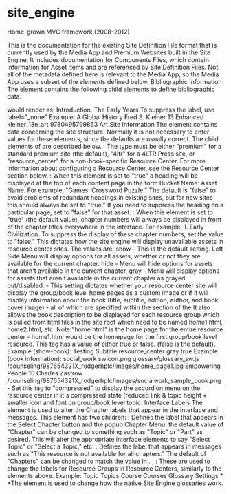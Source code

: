 # site_engine

Home-grown MVC framework (2008-2012) 

This is the documentation for the existing Site Definition File format that is currently used by the Media App and Premium Websites built in the Site Engine. It includes documentation for Components Files, which contain information for Asset Items and are referenced by Site Definition Files. Not all of the metadata defined here is relevant to the Media App, so the Media App uses a subset of the elements defined below.
Bibliographic Information
The <book> element contains the following child elements to define bibliographic data:
<title> : the title of the book, not including the subtitle.
<subtitle> : The subtitle of the book.
<author> : The full name(s) of the book's author or authors. Multiple names should be separated by commas.
<edition-number> : The number of the edition, as a numeral (not spelled out). For example: 8.
<edition-type> : Any term describing the type of edition. Some examples are Enhanced, Brief, Concise, Texas.
<book-id> : An abbreviated name for the book in this format : <author last name><edition number>e<abbreviated title> (For example: kleiner_13e_art) [Not yet implemented]
<isbn-core> : The 13-digit core text ISBN of the book. This is different from the SSO ISBN. This is used to create the Buy Online link to the product information page in Cengage Brain.
<discipline> : The discipline of the book, such as Art or History.
<start-chapter-number> : This can be any number, for examle 0 (for an intro) or say 17 (for a site that starts with chapters from volume 2) and determines what the starting number will be for chapter numbering. The numbers in filenames and URL patterns must correspond to these numbers. Set this value to 0 if the first chapter is an introduction and the second chapter should be called Chapter 1. Then use label="Introduction" to specify the chapter label for the first chapter (see below). If no label attribute is supplied for a chapter title, the label will be the chapter number.
<chapter-titles> : The titles of the book's chapters. Each must be enclosed in a seperate<title> tag. [The following feature is not yet implemented:] If the label for the chapter should be something other than the chapter number, add a label attribute to the title tag. For example,
<title label="Introduction">The Early Years</title>
would render as:
Introduction. The Early Years
To suppress the label, use label="_none"
Example:
 <book>
  <title>Art Through the Ages</title>
  <subtitle>A Global History</subtitle>
  <author>Fred S. Kleiner</author>
  <edition-number>13</edition-number>
  <edition-type>Enhanced</edition-type>
  <book-id>kleiner_13e_art</book-id>
  <isbn-core>9780495799863</isbn-core>
  <discipline>Art</discipline>
  <chapter-titles>
   <title>Art before History</title>
   <title>The Ancient Near East</title>
   <title>Egypt under the Pharaoh</title>
   <title>The Prehistoric Aegean</title>
   <title>Ancient Greece</title>
  </chapter-titles>
 </book>
Site Information
The <site> element contains data concerning the site structure. Normally it is not necessary to enter values for these elements, since the defaults are usually correct. The child elements of <site> are described below.
<type> : The type must be either "premium" for a standard premium site (the default), "4ltr" for a 4LTR Press site, or "resource_center" for a non-book-specific Resource Center. For more information about configuring a Resource Center, see the Resource Center section below.
<show-heading> : When this element is set to "true" a heading will be displayed at the top of each content page in the form Bucket Name: Asset Name. For example, "Games: Crossword Puzzle." The default is "false" to avoid problems of redundant headings in existing sites, but for new sites this should always be set to "true." If you need to suppress the heading on a particular page, set <show-heading> to "false" for that asset.
<show-chapter-numbers> : When this element is set to "true" (the default value), chapter numbers will always be displayed in front of the chapter titles everywhere in the interface. For example, 1. Early Civilization. To suppress the display of these chapter numbers, set the value to "false."
<unavailable-menu-options> This dictates how the site engine will display unavailable assets in resource center sites. The values are:
show - This is the default setting. Left Side Menu will display options for all assets, whether or not they are available for the current chapter.
hide - Menu will hide options for assets that aren't available in the current chapter.
gray - Menu will display options for assets that aren't available in the current chapter as grayed out/disabled.
<show-book> - This setting dictates whether your resource center site will display the group/book level home pages as a custom image or if it will display information about the book (title, subtitle, edition, author, and book cover image) - all of which are specified within the <book> section of the <resource-group> It also allows the book description to be displayed for each resource group which is pulled from html files in the site root which need to be named home1.html, home2.html, etc. Note:"home.html" is the home page for the entire resource center - home1.html would be the homepage for the first group/book level resource. This tag has a value of either true or false. (false is the default).
Example (show-book):
<?xml version="1.0" encoding="utf-8"?>
<clse version="1.0">
<resource-center>
    <title>Helping Professions Learning Center</title>
</resource-center>
<site>
<title>Resource Center</title>
    <subtitle>Testing Subtitle</subtitle>
    <type>resource_center</type>
    <unavailable-menu-options>gray</unavailable-menu-options>
    <show-book>true</show-book>
Example (book information):
<resource-group>
    <name>social_work</name>
    <icon>swicon.png</icon>
    <substitutions>
    <site>
        <site-dirs>
            <glossary-audio></glossary-audio>
        </site-dirs>
        <site-files>
            <glossary-content>glossary/glossary_sw.js</glossary-content>
            <home-page-image>/counseling/987654321X_rodgerhplc/images/home_page1.jpg</home-page-image>
        </site-files>
    </site>
    <interface>
        <nav-bar></nav-bar>
            <side-menu>
                <item display="false"/>
                <item display="false"/>
                <item display="false"/>
            </side-menu>
        </interface>
    <book>
        <title>Introduction to Social Work and Social Welfare</title>
        <subtitle>Empowering People</subtitle>
        <edition-number>10</edition-number>
        <author>Charles Zastrow</author>
        <bookcover-image>/counseling/987654321X_rodgerhplc/images/socialwork_sample_book.png</bookcover-image>
<menu-style> - Set this tag to "compressed" to display the accordion menu on the resource center in it's compressed state (reduced link & topic height + smaller icon and font on group/book level topic.
Interface Labels
The <labels> element is used to alter the Chapter labels that appear in the interface and messages. This element has two children:
<chapter-singular> : Defines the label that appears in the Select Chapter button and the popup Chapter Menu. the default value of "Chapter" can be changed to something such as "Topic" or "Part" as desired. This will alter the appropriate interface elements to say "Select Topic" or "Select a Topic," etc.
<chapter-plural> : Defines the label that appears in messages such as "This resource is not available for all chapters." The default of "Chapters" can be changed to match the value in <chapter-singular>.
<resource-group-singular>, <resource-group-singular> : These are used to change the labels for Resource Groups in Resource Centers, similarly to the elements above.
Example:
<labels>
   <chapter-singular>Topic</chapter-singular>
   <chapter-plural>Topics</chapter-plural>
   <resource-group-singular>Course</resource-group-singular>
   <resource-group-plural>Courses</resource-group-plural>
</labels>
Glossary Settings
* *The <glossary> element is used to change how the native Site Engine glossaries work.
<audio>: Set to "true" if the glossary has audio.
<chapter-titles>: Set to "true" if you the parenthetical chapter references in the book level glossary to pull from the chapter titles names instead of being auto numbered.
For example:
<glossary>
   <chapterTitles>true</chapterTitles>
</glossary>
Demo Chapters
<demo-chapters> : If the site is demo site that doesn't offer content for all chapters, the chapters that have content should be listed in <chapter-number> tags. For example:
<demo-chapters>
   <chapter-number>1</chapter-number>
   <chapter-number>2</chapter-number>
</demo-chapters>
Site Engine Directories
The <engine-dirs> element defines the directory names for files needed by the Site Engine. It contains the following child elements:
<templates> : The location of the site shell template. The default is /site_engine/templates/
<js>: The location of the supporting JavaScript files. The default is /site_engine/js/
Site Directories
The <site-dirs> element defines the names for directories used by site. It contains the following child elements:
<content> : This defines the site root where content is located. It is useful when all content should be loaded from a different site. The default is "." which indicates the site root. [Not yet implemented]
<protected> : This specifies the directory that holds protected content, relative to the site root. The default is "/student."
<unprotected> : This specifies the directory that holds unprotected content, relative to the site root. The default is "/assets." Changing this to "." will indicate the site root.
<glossary-audio> : This specifies where audio files are located if there is an audio glossary.
Site Files
The <site-files> element defines the names for files used by site. It contains the following child elements:
<glossary-content> : This specifies the relative path of the glossary content file. The default is "glossary/glossary_content.js." You should not change this unless you are loading glossary content from another site.
<stylesheet> : If you need to use a custom stylesheet in the site, enter the URL of the stylesheet relative to the site root. For example, "styles.css" (the recommended name) or "css/styles.css." These styles will override any built-in styles of the same name.
<stylesheet4ltr>: Same as above, for 4LTR sites. Default is "site.css"
<home-page-image>: Sets the image for the site or resource group home page. Default is "[%siteDirs.images%]/home_page.jpg"
<home-page-base-filename>: Sets the basename of the home's HTML file. Default is "home"
<glossary-content>: Sets the location for the glossary content file for a site or resource group.
<survey> : This defines the URL for the Tell us what you think! link at the top of the screen. By default the link goes to a generic survey at http://cengage.qualtrics.com/SE?SID=SV_0GwLkyEppF8MqI4&SVID=Prod. If you have a custom survey specifically tailored to your site, enter its URL here.
Other children, which would rarely would used are:
<authentication>: "[%siteDirs.protected%]/index.html"
<ssoUrls>: "[%siteDirs.protected%]/sso_urls.jsp"
<ebookUrl>: ""
<ebookDomain>: ""
<instructorSite>: ""
<buyOnline>: "http://www.cengagebrain.com/tl1/en/US/storefront/ichapters?cmd=catProductDetail&ISBN="
Interface Information
The <interface> element contains two child elements: <nav-bar> and <side-menu>.
Nav Bar
The <nav-bar> element determines what appears in the Nav Bar (the row links at the top of the screen, which includes the predefined Home link).
Side Menu
The <side-menu> element determines the options that appear in the Side Menu.
Interface Items
Inpidual options are added to the Nav Bar or Side Menu as <item> elements. Items of the type "asset" will appear as indivdual menu options. Asset items can be enclosed by items of the type "bucket," which group asset items together under a single menu option. A bucket item element must enclose two or more asset items.
<item>
Important: The name attribute must match the name specified for the asset or bucket in its corresponding <bucket> or <asset> element (see below).
Example:
 <interface>
  <nav-bar>
   <item/>
   <item/>
  </nav-bar>
  <side-menu>
   
   <item>
    <item/>
    <item/>
   </item>
   
   <item/>
   
   <item>
    <item/>
    <item/>
   </item>
   
   <item/>
  </side-menu>
</interface>
Bucket Information
The <buckets> element defines bucket data. Each bucket is defined by a <bucket> child element containing the following children:
<name> : The name of the bucket. This is an abbreviation of the bucket title and should be all lowercase with no spaces or punctuation (underscores may be used). It is used internally and must match the bucket name specified in the corresponding <interface> element.
<title> : The title of the bucket as it will appear in the menu.
<blurb-short> : The description of the bucket that will appear when the user mouses over the menu option. If there is no short blurb the long blurb will be used.
<blurb-long> : The description that will appear on the site map page (which hasn't yet been implemented). If there is no long blurb, the short blurb will be used. [Not yet implemented]
<icon> : The filename of the icon that should appear on the menu beside the name of the bucket. Currently, all these reside in the main site_engine directory: site_engine/images/icons/
Example:
 <buckets>  
  <bucket>
   <name>games</name>
   <title>Games</title>
   <blurb-short>Challenge yourself with a collection of games.</blurb-short>
   <blurb-long/>
   <icon>games.gif</icon>
  </bucket>
  <bucket>
   <name>video</name>
   <title>Video</title>
   <blurb-short>Watch the video that accompanies your textbook and test your comprehension.</blurb-short>
   <blurb-long/>
   <icon>video.gif</icon>
  </bucket>
</buckets> 
Asset Information
The <assets> element defines data for all the site's assets. Each asset must also be defined in the <interface> node! (see <name> element below). Each asset is defined by an <asset> child element containing the following children:
<name> : The name of the asset. This is an abbreviation of the asset title and should be all lowercase with no spaces or punctuation (underscores may be used). It is used internally and must match the asset name specified in the corresponding <interface> element.
<title> : The title of the asset as it will appear in the menu or tab. A normalized version of the title will used to create Location IDs for linking to the asset.
<type> : The type of asset. These are the possible values:htmlAny page that should be loaded directly into the site's content area. Usually these will be HTML pages, but they can also be pages generated by the Companion Site database, such as Flashcards. Such content will be loaded into an iFrame if the asset has an <iframe-height> value, or if the file is cross-domain. Otherwise only the body content of the file will be loaded via AJAX into an auto-sized <div> element, and <head> content, including any linked CSS or JS, will be stripped out.audioMP3 audio files that should be loaded into the JW Player.videoFLV video files that should be loaded into the JW Player.glossaryUsed to bring up an Apollo-created glossary. Can be book level (all terms) or chapter level, depending on the <scope> element. (Most sites have a book level glossary in the nav-bar, and a chapter level one in the side-bar.) Looks for /glossary/ directory by default in the site root, with a "glossay_content.js" inside. If the glossary is an audio one, this node should be added to the <site> element:
<glossary>
  <audio>true</audio>
</glossary>
In addition, a <glossary-audio> node should be added to the <site-dirs> element, with the path to the glossary mp3 files. Such as: <glossary-audio>flashcards/media/</glossary-audio>
indexPuts asset content into tabs, in that it treats the page given in the <url> as an index, in which all links in the page are opened in a second tab. Tab labels are taken from the <menu-tab-label> and <content-tab-label> elements.templateSpecifies that a predefined template will be used to create the page content. Variables within the template will be replaced to create the correct URLs and (if applicable) component titles. The name of the template must be specified in the <template> element (see below). Templates should always be used for an asset if one is available.<template> : The name of the template to be used if the asset type is "template." Templates should be used to create Launch Pages for the following assets that will open in a new window. If the text that is used for the link on a Launch Page is alterable, the new text is specified by <link-title> (see below). For a list of all available templates and more details about using them, see "Templated Assets with Launch Pages" in the discussion of Asset Types.
<link-title> : This specifies the text that be used for the link on any of the Launch Page Templates above.
<scope> : "book" for a "Course Resource" or "chapter" for resources that are different for each chapter. If the scope is "book" the 'Select chapters" and "Browse" functionalities will be unavailable.
<show-heading> : When set to "true" a heading will be displayed at the top of the asset's content page in the form Bucket Name: Asset Name. For example, "Games: Crossword Puzzle." Normally this property will be set to "true" in the <site> element, which will cause headings to display for all asset pages. If you need to suppress the heading for a particular asset, set <show-heading> to "false" for the asset.
<blurb> : This is the short description that will appear in the rollover when the asset title is hovered over in the side menu.
<protected> : "true" or "false" value determines if a SSO login-in is needed to view the asset. If "true" the Site Engine will look for the asset in the protected directory ("student" by default); otherwise, the unprotected directory will be used ("assets" by default). In either case the default directories can be overridden on a per asset basis by giving an absolute URL instead of a relative one. The protected and unprotected directories can also be changed in the <site-dirs> element.
<standalone-protected> : [This feature is deprecated. The <courseware> option should be used instead.] Set to "false" if the asset should be protected on the site but must be accessible in unprotected form when linked to as a standalone page from a course. When this is set to "false," asset files must be stored in an unprotected folder (/assets) and should not be placed in the protected folder (/student). The Site Engine will block access if the user is not logged in. Default is "true."
<courseware> : Set to "true" if the site has a /courseware directory that will be used for accessing protected content from a course or WebTutor. This will cause standalone Site Engine pages (loaded by URLs without the :shell parameter) to access protected content through the unprotected /courseware directory, while content within the site shell is still accessed through the protected /student folder. See Accessing Protected Content from Courses. Defaults to "false."
<url> : The absolute or relative path to the asset. If the URL is not preceded by a slash, it will be treated as relative to the site's "protected" or "unprotected" directory, depending on the value of <protected>. If the URL has a consistent pattern, and some part of it changes per chapter, then the Site Engine can use the following variables to replace that part accordingly: [%chapterNumPadded%] (appends a zero before single digit chapter numbers) and [%chapterNum%] (returns the chapter number). If there is no pattern in the URLs, a components XML file should be made and referred to in a <sections-file> element.
For example: <url>[http://webquiz.ilrn.com/quiz-public?name=klgh13q/klgh13q_psl_chp[%chapterNumPadded%]]</url> would return URLS such as http://webquiz.ilrn.com/quiz-public?name=klgh13q/klgh13q_psl_chp01 or http://webquiz.ilrn.com/quiz-public?name=klgh13q/klgh13q_psl_chp17
<dir> : Specifies a parent directory that should be prepended before each URL entered in the <url> element of a components XML file.
<chapters-free> : Unprotected sample chapters for protected assets. Each chapter number must be enclosed in a <chapter-number> tag. Make sure files are placed in the right directories. Normally, free chapter content will go in /assets and protected chapter content will go in /student. For example:
<chapters-free>
   <chapter-number>1</chapter-number>
   <chapter-number>2</chapter-number>
</chapters-free>
<chapters-unavailable> : This tells the Engine know to display an "unavailable" message instead of a "coming soon" message for chapters that don't have this asset. Each chapter number must be enclosed in a <chapter-number> tag.
<iframe-height> : Entering a value in this field will force content to load into an iframe instead of a div. This is necessary if the page must retain header tags to load CSS or JavaScript. If the content is being loaded from a URL with the same domain as the Site Engine, you should enter the value "auto", which will cause the iframe height to be automatically adjusted to match the height of the content. Automatic iframe sizing will not work if content is loaded from a cross-domain URL; in these cases you should enter a numeral specifying the height of the iframe in pixels. If content is loaded from a cross-domain URL, it will be loaded into an iframe regardless of the value entered in <iframe-height>. In these cases, if the height of the content exceeds the default height of the page, you can specify an <iframe-height> suitable for the content.
<menu-tab-label>, <content-tab-label> : Used with <type> "index". The former specifies the label for the "menu" tab, and the latter specifies the label for the "content" tab where the content page appears. 
<icon> : The filename of the icon to be used for the menu option for the asset.
<link-style> : Specifies the style for popup windows. For assets that appear in the Top Nav Bar, this defines the style of the window in which the asset page opens. For assets that appear in the side menu, this forces every link on the asset page to open in a new window and defines the style of those popup windows. The value of <link-style> must be "popup" or "popup" followed by a substyle. Different substyles can be used in combination where appropriate. The available substyles are as follows:
showAll : Show all browser elements (menu, navigation buttons, etc.)
showNav : Show browser navigation buttons only
fixed : Window not scrollable or resizable
noScroll : Window not scrollable
noResize : Window not resizable
vpgEbook : The correct setting for opening a vpgEbook. No browser elements and dimensions of 945 by 720.
crossword : The correct setting for popup Crossword Puzzles. No browser elements and dimensions of 730 by 530.
A setting of <link-style>popup showNav noScroll</link-style> will open the window with only the browser navigation buttons displayed and scrollbars removed. It will use the default window dimensions of 800 by 560.
<window-width>, <window-height> : If a popup link-style is specified (see above), these elements will set the window width or height. These values will override any dimensions inherent in the style.
<player-width>, <player-height> : for <type> "video," or "audio," this sets the dimensions of the player.
<margin> : Overrides the default left and right margins for the content area. Set this to "0" to increase the available width if necessary for embedding a wide page.
<sections-file> : This element takes the filename of a components XML file. The file itself must be put in the site root and should be named in this manner:
onge_8e_interaction_video_sections.xml
This file allows you to assign multiple video or audio selections to a playlist on a single page, and also makes it possible to assign per chapter URLs to an asset that do not follow a particular pattern.
<link-title> : Specifes the text that is used for the link in a Launch Page template. See Asset Types for more details.
<link-bullet> : Specifies the bullet icon to be used for each link in a page based on the download template. Some possible values are pdf and zip. See Asset Types for the complete list of values.
Media Options (for Audio and Video)
The <media-options> element specifies values that will be used for video and audio asset types. This element contains the following children that must be contained within a <media-options> tag:
<video-width> : The default video size is 480 (width) by 360 (height). If a different width is required, set this to the the width of the video in pixels. The value must be a numeral. This has the same effect as <player-width>.
<video-height> : If the video height should be different than the default 360, set this to the height of the video. Unlike <player-height>, this determines the height of the video play area, not the height of the entire player. It should be used instead of <player-height> whenever possible.
<download-media> : The value is either "true" or "false" and determines whether a downloadable file is available for an audio or video asset.
<download-media-ext> : Specifies the extension for the files if <download-media> is true. The extension should be entered in lowercase without the dot. The default is "zip."
<download-media-label> : Specifies the text that will appear in parentheses after the download link if <download-media> is true. The defaults are "Zipped MP3" for Audio and "Zipped MP4" for Video.
<view-transcript> : The value is either "true" or "false" and determines whether an html transcript will be displayed for an audio asset.
<download-transcript> : The value is either "true" or "false" and specifies whether a downloadable transcript is available for an audio or video asset.
<download-transcript-ext> : Specifies the extension for the files if <download-transcript> is true. The extension should be entered in lowercase without the dot.
<streamer> : If a streaming server is being used for the media, specify the relevant URL. (This sets the streamer flashvar for the player.)
Example:
<media-options>
           <video-width>400</video-width>
           <video-height>300</video-height>
           <download-media>true</download-media>
           <download-media-ext>zip</download-media-ext> 
<view-transcript>true</view-transcript>
           <download-transcript>true</download-transcript>
           <download-transcript-ext>pdf</download-transcript-ext>
</media-options> 
Examples:
<asset>
  <name>images</name>
  <title>Bonus Images</title>
  <type>index</type>
  <scope>chapter</scope>
  <protected>true</protected>
  <blurb />
  <url>
  bonus/ch[%chapterNumPadded%]/[%chapterNumPadded%]_index.html</url>
  <chapters-free>
    <chapter-number>6</chapter-number>
    <chapter-number>7</chapter-number>
  </chapters-free>
  <chapters-unavailable>
    <chapter-number></chapter-number>
  </chapters-unavailable>
  <iframe-height>auto</iframe-height>
  <menu-tab-label>Menu</menu-tab-label>
  <content-tab-label>Image</content-tab-label>
  <icon>images.gif</icon>
  <link-style></link-style>
</asset>
<asset>
  <name>glossary</name>
  <title>Glossary</title>
  <type>glossary</type>
  <scope>book</scope>
  <protected>false</protected>
  <blurb />
  <url />
  <chapters-free>
    <chapter-number />
  </chapters-free>
  <chapters-unavailable>
    <chapter-number />
  </chapters-unavailable>
  <iframe-height />
  <icon />
  <link-style>popup vpg-ebook</link-style>
</asset>
<asset>
  <name>timeline</name>
  <title>Interactive Timeline</title>
  <type>html</type>
  <scope>chapter</scope>
  <blurb>Explore and Learn important dates with our Interactive
  Timelines</blurb>
  <protected>true</protected>
  <url>timeline/[%chapterNumPadded%]_index.html .html</url>
  <chapters-free>
    <chapter-number />
  </chapters-free>
  <chapters-unavailable>
    <chapter-number>4</chapter-number>
    <chapter-number>8</chapter-number>
    <chapter-number>17</chapter-number>
    <chapter-number>21</chapter-number>
    <chapter-number>22</chapter-number>
  </chapters-unavailable>
  <iframe-height>480</iframe-height>
  <icon>timeline.gif</icon>
  <link-style />
  <margin>0</margin>
</asset>
<asset>
  <name>intext_audio</name>
  <title>In-Text Audio</title>
  <type>audio</type>
  <scope>chapter</scope>
  <blurb>Audio files from each lesson of the textbook.</blurb>
  <protected>false</protected>
  <url></url>
  <dir>intext_audio/</dir>
  <chapters-free>
    <chapter-number />
  </chapters-free>
  <chapters-unavailable>
    <chapter-number />
  </chapters-unavailable>
  <iframe-height>300</iframe-height>
  <icon>audio.gif</icon>
  <link-style />
  <sections-file>onge_8e_intext_audio_sections.xml</sections-file>
</asset>
Resource Centers
A Resource Center is a Website that is not devoted to a single book. It can be discipline specific, containing assets that are not correlated to particular books, or it can aggregate the content for multiple books into a single site. The Resource Center site structure adds an additional element to the top of the structural heirarchy. The top-level unit is called a Resource Group and can constitute a book, a course topic (such as World History or US History), or some other pedagogical grouping. Each Resource Group has the structure of a self-contained Premium Site. It contains multiple "chapters," which in turn each contain multiple assets. The units within a Resource Group are referred to internally as "chapters," but in the interface they can be labeled "topics," "themes," or any other appropriate term.
To specify that a site is a Resource Center, you must set the value of <type> in the <site> element to "resource_center":
<type>resource_center</type>
Resource Center Element
To define a Resource Center, you must add a <resource-center> element to the top of the Site Definition File, preceding the <site> elment. This element must contain the following child element:
<title> : This specifies the title for the Resource Center.
Example:
<resource-center>
    <title>Helping Professions Learning Center</title>
</resource-center>
Resource Groups Element
A Resource Center must also contain a <resource-groups> element, which in turn contains a <resource-group> child for each Resource Group. Default values for the contents of all Resource Groups are specified outside of <resource-groups> in the <site>, <book>, <interface>, <buckets>, and <assets> elements. These default values are defined exactly the same way that values are defined for a standard Premium Site. The <resource-group> element specifies only values that are different from the default values. These group-specific values are stored in a <substitutions> element within <resource-group>.
Every asset and bucket that appears anywhere in the site must have a default entry specified in the top-level <assets> and <buckets> elements. Typically the values for an asset (title, protection, scope, etc.) will be the same for every Resource Group in which it appears, with the exception of <url> and <chapters-unavailable>. This scheme enables the recurring values for an asset to be stored in a single location where they can be easily modified in a single operation. The asset values that differ from one Resource Group to the next (such as <url>) must be stored in the <substitutions> element within each <resource-group> element.
The names of glossary content files should be specified in the <site> element within <substitutions> as follows:
  <site>
   <site-files>
    <glossary-content>glossary/glossary_sw.js</glossary-content>
   </site-files>
  </site>
Each <resource-group> element contains the following children:
<name> : The name of the Resource Group, used internally. (This is not displayed in the interface.)
<substitutions> : This element holds the values that replace the default values. The children of this element are the standard elements that define a Premium Site---<site>, <book>, <interface>, <buckets>, and <assets>-and their values are defined exactly the same way.
Example:
<resource-group>
 <name>social_work</name>
 <substitutions>
  <site>
   <site-files>
    <glossary-content>glossary/glossary_sw.js</glossary-content>
   </site-files>
  </site>
  <book>
   <title>Social Work</title>
   <chapter-titles>
    <title>Introduction to Social Work</title>
    <title>Values and Ethics</title>
    <title>Theories of Human Behavior</title>
    <title>Practice</title>
    <title>Multicultural Competency</title>
    <title>Research</title>
    <title>Social Welfare Policy</title>
    <title>Field Education</title>
    <title>Professional Development</title>
   </chapter-titles>
  </book>
  <interface>
   <side-menu>
    <item display="false"/>
    <item display="false"/>
    <item display="false"/>
   </side-menu>
  </interface>
  <assets>
   <asset>
    <name>section_intro</name>
    <url>social_work/intro/section[%chapterNumPadded%]_intro.html</url>
   </asset>
   <asset>
    <name>select_textbook</name>
    <url>social_work/select_textbook/section[%chapterNumPadded%]_select.html</url>
   </asset>
  </assets>
 </substitutions>
</resource-group>
Resource Center Menus
The option labels in the Left Side Accordion Menu are defined by values in the <book> element that appears in the <substitutions> element of each Resource Group. The <title> element defines the top-level menu option labels and the <chapter-titles> element defines the submenu options.
The Asset Menu is defined by the <interface> element. All the menu options that for assets that appear in any Resource Group must be defined in the top-level <interface> element. Any options that shouldn't appear in the menu for a particular Resource Group must be overridden by values in the <interface> element that resides within <substitutions>. To supress default menu options you set the display attribute to "false" in the following manner:
<side-menu>
      <item display="false"/>
      <item display="false"/>
      <item display="false"/>
</side-menu>
The following configuration will result in an Asset Menu for Resource Group 1 that contains objectives, flashcards, and videos, and an Asset Menu for Resource Group 2 that contains objectives, quiz, flashcards, and cases.
Entry in top-level <site> element:
<interface>
  <side-menu>
    <item display="false"/>
    <item display="false"/>
    <item display="false"/>
    <item display="false"/>
    <item display="false"/>
   </side-menu>
</interface>
Entry in <substitutions> for Resource Group 1:
<interface>
  <side-menu>
      <item display="false"/>
      <item display="false"/>
  </side-menu>
</interface>
Entry in <substitutions> for Resource Group 2:
<interface>
   <side-menu>
      <item display="false"/>
   </side-menu>
</interface>
Components Files
 A Components File is an XML file that defines multiple components within a chapter for an asset. Components will usually be individual pages or items in a media playlist. [All <section> and <sections> tags will eventually be deprecated and replaced with <component> and <components> tags.]
 
Building a Components File
 A components file consists of a <section> element for each component within a chapter. This contains the following children:
 <chapter> : This should be a numeral indicating the chapter of the component. If the asset is a book-level resource, the chapter element should be omitted or left blank, and all components will be placed on the same page.
 <url> : Specifies the url for the component.
 <title> : The title of the component to appear in a playlist or menu.
 Example:
 <sections>
  <section>
    <chapter>1</chapter>
    <url>onge_8e_interaction_intext_cd01-03-03.mp3</url>
    <title>Listen to Lesson 1</title>
  </section>
</sections>
 Make sure you escape all entites (or enclose them in CDATA tags) and that the XML validates. A DOCTYPE is not needed.
 When to Use Them
 This file allows you to assign multiple video or audio selections to a playlist on a single page, and also makes it possible to assign URLs to an asset per chapter that do not follow a particular pattern. Rather than using the <url> element for an asset, one uses the <sections-file> element to point to an xml file in the root of the site.
 Example:
 <asset>
   <name>intext_audio</name>
   <title>In-Text Audio</title>
   <type>audio</type>
   <scope>chapter</scope>
   <blurb>Audio files from each lesson of the textbook.</blurb>
   <protected>false</protected>
   <url></url>
   <dir>intext_audio/</dir>
   <chapters-free>
    <chapter-number/>
   </chapters-free>
   <chapters-unavailable>
    <chapter-number/>
   </chapters-unavailable>
   <iframe-height>300</iframe-height>
   <icon>audio.gif</icon>
   <link-style/>
   <sections-file>onge_8e_intext_audio_sections.xml</sections-file>
</asset>
 The value in the <dir> element in the asset definition (see above) will be prepended to all the URLs entered in the Components File. So, for example, you can use <dir> to specify the directory and enter only the filenames in the Components File.
 Loading media in a playlist
 Take, for example, this French asset page containing a playlist of two audio tracks (as referenced in the example above): http://college.cengage.com/site_engine/#0495897604/intext_audio/1:shell (there are two mp3s for every chapter)
 The Components File, for the first two chapters, looks like:
 <sections>
  <section>
    <chapter>1</chapter>
    <url>onge_8e_interaction_intext_cd01-02-02.mp3</url>
    <title>Chapitre 1: Vocabulaire actif</title>
  </section>
  <section>
    <chapter>1</chapter>
    <url>onge_8e_interaction_intext_cd01-03-03.mp3</url>
    <title>
      <![CDATA[Chapitre 1: A l'écoute]]>
    </title>
  </section>
  <section>
    <chapter>2</chapter>
    <url>onge_8e_interaction_intext_cd01-04-04.mp3</url>
    <title>Chapitre 2: Vocabulaire actif</title>
  </section>
  <section>
    <chapter>2</chapter>
    <url>onge_8e_interaction_intext_cd01-05-05.mp3</url>
    <title>
      <![CDATA[Chapitre 2: A l'écoute]]>
    </title>
  </section>   ... more sections here ...</sections>
 The <chapter> element determines which chapter the playlist item appears in.
 The <url> is the path/name of the file. This can be absolute or relative. If relative, the values in the <protected> and <dir> elements will help define the full url.
 <title> is the title of the media in the asset playlist.
 
Loading Irregularly Named HTML assets
 In many cases, the URL of an asset only changes between chapters in that a chapter number string changes. In this case, the <url> element can be used, and the variable [%chapterNumPadded%] will be replaced in the URL appropriately: <url>flashcards/[%chapterNumPadded%]_index.html</url>
 But sometimes the URLs for an asset change wildly between different chapters. Here, a Components File can also be used:
 <sections>
  <section>
    <chapter>1</chapter>
    <url>/polisci/primary_sources/quizzes/embed.html?src=t01_amer_pol_sys_ps_decl_indepen_fae.xml</url>
    <title></title>
  </section>
  <section>
    <chapter>2</chapter>
    <url>/polisci/primary_sources/quizzes/embed.html?src=t03_roots_of_the_constitution_constitution.xml</url>
    <title></title>
  </section>
  <section>
    <chapter>3</chapter>
    <url>/polisci/primary_sources/quizzes/embed.html?src=t02_constitutional_reform_mcculloch_v_maryland.xml</url>
    <title>Maryland</title>
  </section>
  <section>
    <chapter>4</chapter>
    <url>/polisci/primary_sources/quizzes/embed.html?src=t04_amer_pol_culture_ps_common_sense_fae.xml</url>
    <title></title>
  </section>
... more sections follow ...</sections>
 Note that <title> has no effect in this context.
Creating Tabbed Index Pages
If you define an asset type as "html," the content will be displayed using two tabs, with the left tab presenting a menu of inks to pages available for that chapter and the right tab presenting the content of each page selected from the menu. (See the instructions for defining an asset of the type "index" in the discussion of the Site Definition File.) As an alternative you can set the asset type to "html" and use a Components File to create these menus dynamically. Each chapter component defined in the XML file will appear as a link in menu in the left tab. Clicking the menu option will open the component URL in the second tab. If there is only a single page for the chapter, the content will be loaded directly into the main page and no tabs will appear.
In the following example, the menu for Chapter 1 will contain 2 options:
Lesson 1
Lesson 2
Clicking on Lesson 1 will load onge_8e_interaction_lesson_ch01_01.html into the right tab.
<sections>
  <section>
    <chapter>1</chapter>
    <url>onge_8e_interaction_lesson_ch01_01.html</url>
    <title>Lesson 1</title>
  </section>
  <section>
    <chapter>1</chapter>
    <url>onge_8e_interaction_lesson_ch01_02.html</url>
    <title>Lesson 2</title>
    </title>
  </section>
   <section>
    <chapter>2</chapter>
    <url>onge_8e_interaction_lesson_ch02_01.html</url>
    <title>Lesson 1</title>
    </title>
  </section>
</sections>
